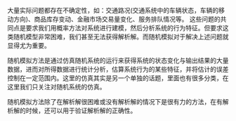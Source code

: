 <!--
 * @Author: zhaokang zhaokang1@xiaomi.com
 * @Date: 2022-06-01 16:58:30
 * @LastEditors: zhaokang zhaokang1@xiaomi.com
 * @LastEditTime: 2022-06-01 17:36:30
 * @FilePath: /undefined/home/mi/personal/Python_data/基础概念的了解/随机模拟方法.md
 * Reference: https://leetcode.cn/leetbook/read/probability-problems/n92127/
 * @Description: 这是默认设置,请设置`customMade`, 打开koroFileHeader查看配置 进行设置: https://github.com/OBKoro1/koro1FileHeader/wiki/%E9%85%8D%E7%BD%AE
-->
大量实际问题都存在不确定性，如：交通路况(交通系统中的车辆状态，车辆的移动方向)、商品库存变动、金融市场交易量变化、服务排队情况等。
这些问题的共同点是要求我们用概率方法对系统进行建模，然后分析系统的行为特征。但要求这类随机模型非常困难，我们甚至无法获得解析解。而随机模拟对于解决上述问题就显得尤为重要。

随机模拟方法是通过仿真随机系统的运行来获得系统的状态变化与输出结果的大量数据，进而对所得数据进行统计分析，估算系统行为的某些特征，并将估计的误差控制在一定范围内。这里的仿真其实是另一个单独的话题，里面也有很多分类，在这里我们只关注对随机系统的仿真。

随机模拟方法除了在解析解很困难或没有解析解的情况下是很有力的方法，在有解析解的时候，还可以用于验证解析解的正确性。